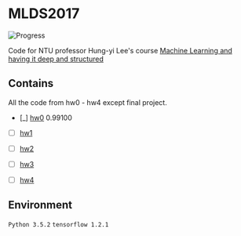 # MLDS2017

![Progress](http://progressed.io/bar/20?title=progress)  

Code for NTU professor Hung-yi Lee's course [Machine Learning and having it deep and structured](http://speech.ee.ntu.edu.tw/~tlkagk/courses_MLDS17.html)
## Contains

All the code from hw0 - hw4 except final project.

- [_] [hw0](https://inclass.kaggle.com/c/hw0-mnist) 0.99100

- [ ] [hw1](https://inclass.kaggle.com/c/hw1-language-model)

- [ ] [hw2](https://docs.google.com/presentation/d/1OtD_BD6_Ljvr3aqLjHnnNX_h55BirD3cxhExq9wySmI/edit#slide=id.g1d39baa916_1_9)

- [ ] [hw3](https://docs.google.com/presentation/d/1Ea4ywtR5jwiGs-LLkKaaKazxZA37l88vBpjRg7meTB8/edit#slide=id.g1d9d939617_1_198)

- [ ] [hw4](https://docs.google.com/presentation/d/1e-9a7MmHDi1OfXrSFh_NOuyXjK2cN640JcZ5D08MBEk/edit#slide=id.g1e0b44e0d0_3_66)

## Environment

`Python 3.5.2` 
`tensorflow 1.2.1`
